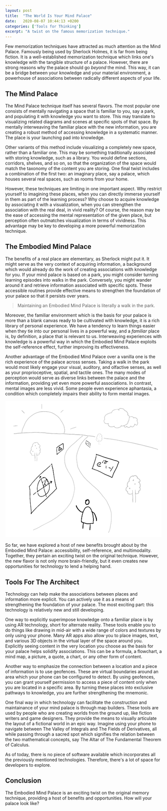```yaml
---
layout: post
title:  "The World Is Your Mind Palace"
date:   2020-08-07 10:44:13 +0200
categories: ['Tools for Thinking']
excerpt: "A twist on the famous memorization technique."
---
```

Few memorization techniques have attracted as much attention as the Mind Palace. Famously being used by Sherlock Holmes, it is far from being fiction. It is a well-established memorization technique which links one's knowledge with the tangible structure of a palace. However, there are strong reasons why the palace should go *beyond* the mind. This way, it can be a bridge between your knowledge and your material environment, a powerhouse of associations between radically different aspects of your life.

## The Mind Palace

The Mind Palace technique itself has several flavors. The most popular one consists of mentally navigating a space that is familiar to you, say a park, and populating it with knowledge you want to store. This may translate to visualizing related diagrams and scenes at specific spots of that space. By mentally interweaving the familiar place with the new information, you are creating a robust method of accessing knowledge in a systematic manner. The place is your launching pad into knowledge.

Other variants of this method include visualizing a completely new space, rather than a familiar one. This may be something traditionally associated with storing knowledge, such as a library. You would define sections, corridors, shelves, and so on, so that the organization of the space would match the taxonomy of the content you are storing. One final twist includes a combination of the first two: an imaginary place, say a palace, which houses several real spaces, such as rooms from your home.

However, these techniques are limiting in one important aspect. Why restrict yourself to imagining these places, when you can directly immerse yourself in them as part of the learning process? Why choose to acquire knowledge by associating it with a visualization, when you can strengthen the association with the real deal, in vivid reality? Of course, the reason may be the ease of accessing the mental representation of the given place, but perception often outmatches visualization in terms of vividness. This advantage may be key to developing a more powerful memorization technique.

## The Embodied Mind Palace

The benefits of a real place are elementary, as Sherlock might put it. It might serve as the very context of acquiring information, a background which would already do the work of creating associations with knowledge for you. If your mind palace is based on a park, you might consider turning learning episodes into walks in the park. Conversely, you might wander around it and retrieve information associated with specific spots. These accessible routines provide effective means to strengthen the foundation of your palace so that it persists over years.

> Maintaining an Embodied Mind Palace is literally a walk in the park.

Moreover, the familiar environment which is the basis for your palace is more than a blank canvas ready to be cultivated with knowledge, it is a rich library of personal experience. We have a tendency to learn things easier when they tie into our personal lives in a powerful way, and a *familiar* place is, by definition, a place that is relevant to us. Interweaving experiences with knowledge is a powerful way in which the Embodied Mind Palace exploits the self-reference effect, further improving its effectiveness.

Another advantage of the Embodied Mind Palace over a vanilla one is the rich experience of the palace across senses. Taking a walk in the park would most likely engage your visual, auditory, and olfactive senses, as well as your proprioceptive, spatial, and tactile ones. The many modes of perception would serve as diverse links between the palace and the information, providing yet even more powerful associations. In contrast, mental images are less vivid. Some people even experience aphantasia, a condition which completely impairs their ability to form mental images.

![](/assets/images/park.png)

So far, we have explored a host of new benefits brought about by the Embodied Mind Palace: accessibility, self-reference, and multimodality. Together, they pertain an exciting twist on the original technique. However, the new flavor is not only more brain-friendly, but it even creates new opportunities for technology to lend a helping hand.

## Tools For The Architect

Technology can help make the associations between places and information more explicit. You can actively use it as a means of strengthening the foundation of your palace. The most exciting part: this technology is relatively new and still developing.

One way to explicitly superimpose knowledge onto a familiar place is by using AR technology, short for alternate reality. These tools enable you to do things like drawing in mid-air with a wide range of colors and textures by only using your phone. Many AR apps also allow you to place images, text, and various 3D objects in the virtual layer of the space around you. Explicitly seeing content in the very location you choose as the basis for your palace helps solidify associations. This can be a formula, a flowchart, a mind map, a picture, a quote, a chart, or any other form of content.

Another way to emphasize the connection between a location and a piece of information is to use geofences. These are virtual boundaries around an area which your phone can be configured to detect. By using geofences, you can grant yourself permission to access a piece of content only when you are located in a specific area. By turning these places into exclusive pathways to knowledge, you are further strengthening the mnemonic.

One final way in which technology can facilitate the construction and maintainance of your mind palace is through map builders. These tools are used by people who are creating worlds from the ground up, like fiction writers and game designers. They provide the means to visually articulate the layout of a fictional world in an epic way. Imagine using your phone to navigate between The Valley of Integrals and The Fields of Derivatives, all while passing through a sacred spot which signifies the relation between the two mathematical concepts, say The Altar of The Fundamental Theorem of Calculus.

As of today, there is no piece of software available which incorporates all the previously mentioned technologies. Therefore, there's a lot of space for developers to explore.

## Conclusion

The Embodied Mind Palace is an exciting twist on the original memory technique, providing a host of benefits and opportunities. How will your palace look like?